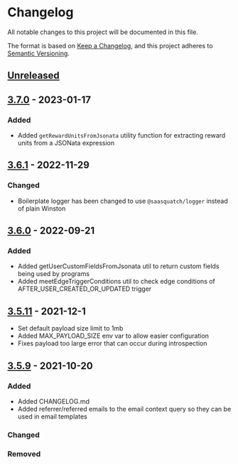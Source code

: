 # Changelog

All notable changes to this project will be documented in this file.

The format is based on [Keep a Changelog](https://keepachangelog.com/en/1.0.0/),
and this project adheres to [Semantic Versioning](https://semver.org/spec/v2.0.0.html).

## [Unreleased]

## [3.7.0] - 2023-01-17

### Added

- Added `getRewardUnitsFromJsonata` utility function for extracting reward units from a
  JSONata expression

## [3.6.1] - 2022-11-29

### Changed

- Boilerplate logger has been changed to use `@saasquatch/logger` instead of plain
  Winston

## [3.6.0] - 2022-09-21

### Added

- Added getUserCustomFieldsFromJsonata util to return custom fields being used by programs
- Added meetEdgeTriggerConditions util to check edge conditions of AFTER_USER_CREATED_OR_UPDATED trigger

## [3.5.11] - 2021-12-1

- Set default payload size limit to 1mb
- Added MAX_PAYLOAD_SIZE env var to allow easier configuration
- Fixes payload too large error that can occur during introspection

## [3.5.9] - 2021-10-20

### Added

- Added CHANGELOG.md
- Added referrer/referred emails to the email context query so they can be used in email templates

### Changed

### Removed

[unreleased]: https://github.com/saasquatch/program-tools/compare/%40saasquatch/program-boilerplate%403.7.0...HEAD
[3.7.0]: https://github.com/saasquatch/program-tools/releases/tag/%40saasquatch/program-boilerplate%403.7.0
[3.6.1]: https://github.com/saasquatch/program-tools/releases/tag/%40saasquatch/program-boilerplate%403.6.1
[3.6.0]: https://github.com/saasquatch/program-tools/releases/tag/%40saasquatch/program-boilerplate%403.6.0
[3.5.11]: https://github.com/saasquatch/program-tools/releases/tag/%40saasquatch/program-boilerplate%403.5.11
[3.5.9]: https://github.com/saasquatch/program-tools/releases/tag/%40saasquatch/program-boilerplate%403.5.9
